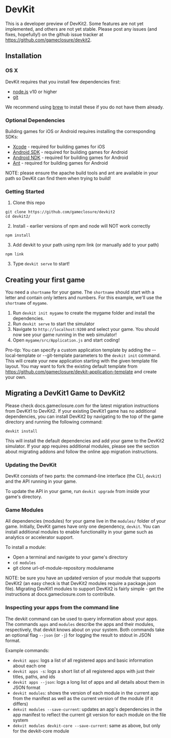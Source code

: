 # DevKit

This is a developer preview of DevKit2. Some features are not yet implemented,
and others are not yet stable. Please post any issues (and fixes, hopefully!)
on the github issue tracker at https://github.com/gameclosure/devkit2.


## Installation

### OS X

DevKit requires that you install few dependencies first:

 * [node.js](http://nodejs.org/) v10 or higher
 * [git](http://git-scm.com/)

We recommend using [brew](http://brew.sh/) to install these if you do not have them already.

### Optional Dependencies

Building games for iOS or Android requires installing the corresponding SDKs:

 * [Xcode](https://developer.apple.com/xcode/) - required for building games for iOS
 * [Android SDK](http://developer.android.com/sdk/index.html) - required for building games for Android
 * [Android NDK](https://developer.android.com/tools/sdk/ndk/index.html) - required for building games for Android
 * [Ant](http://ant.apache.org/manual/install.html) - required for building games for Android

NOTE: please ensure the apache build tools and ant are available in your path so
DevKit can find them when trying to build!


### Getting Started

1. Clone this repo

  ```
  git clone https://github.com/gameclosure/devkit2
  cd devkit2/
  ```

2. Install - earlier versions of npm and node will NOT work correctly

  ```
  npm install
  ```

3. Add devkit to your path using npm link (or manually add to your path)
  ```
  npm link
  ```

3. Type `devkit serve` to start!


## Creating your first game

You need a `shortname` for your game.  The `shortname` should start with a
letter and contain only letters and numbers.  For this example, we'll use the
`shortname` of `mygame`.

1. Run `devkit init mygame` to create the mygame folder and install the
   dependencies.
2. Run `devkit serve` to start the simulator
3. Navigate to `http://localhost:9200` and select your game. You should now see your game running in the web simulator!
4. Open `mygame/src/Application.js` and start coding!

Pro-tip: You can specify a custom application template by adding the
--local-template <path-to-local-app-template> or
--git-template <path-to-git-repository> parameters to the `devkit init`
command. This will create your new application starting with the given
template file layout. You may want to fork the existing default template from
https://github.com/gameclosure/devkit-application-template and create your own.

## Migrating a DevKit1 Game to DevKit2

Please check docs.gameclosure.com for the latest migration instructions from
DevKit1 to DevKit2. If your existing DevKit1 game has no additional
dependencies, you can install DevKit2 by navigating to the top of the game
directory and running the following command:

```
devkit install
```

This will install the default dependencies and add your game to the DevKit2
simulator. If your app requires additional modules, please see the section about
migrating addons and follow the online app migration instructions.


### Updating the DevKit

DevKit consists of two parts: the command-line interface (the CLI, `devkit`) and
the API running in your game.

To update the API in your game, run `devkit upgrade` from inside your game's
directory.


### Game Modules

All dependencies (modules) for your game live in the `modules/` folder of your
game.  Initially, DevKit games have only one dependency, `devkit`.  You can
install additional modules to enable functionality in your game such as
analytics or accelerator support.

To install a module:
 * Open a terminal and navigate to your game's directory
 * `cd modules`
 * git clone url-of-module-repository modulename

NOTE: be sure you have an updated version of your module that supports DevKit2
(an easy check is that DevKit2 modules require a package.json file). Migrating
DevKit1 modules to support DevKit2 is fairly simple - get the instructions
at docs.gameclosure.com to contribute.


### Inspecting your apps from the command line

The devkit command can be used to query information about your apps.  The
commands `apps` and `modules` describe the apps and their modules, respectively,
that devkit knows about on your system.  Both commands take an optional
flag `--json` (or `-j`) for logging the result to stdout in JSON
format.

Example commands:
 * `devkit apps`: logs a list of all registered apps and basic information about each one
 * `devkit apps -s`: logs a short list of all registered apps with just their titles, paths, and ids
 * `devkit apps --json`: logs a long list of apps and all details about them in JSON format
 * `devkit modules`: shows the version of each module in the current app from the manifest as well as the current version of the module (if it differs)
 * `dekvit modules --save-current`: updates an app's dependencies in the app manifest to reflect the current git version for each module on the file system
 * `dekvit modules devkit-core --save-current`: same as above, but only for the devkit-core module
